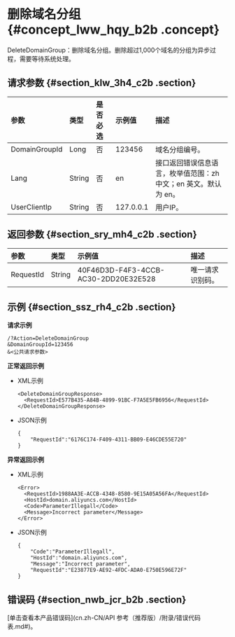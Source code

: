 # 删除域名分组 {#concept_lww_hqy_b2b .concept}

DeleteDomainGroup：删除域名分组。删除超过1,000个域名的分组为异步过程，需要等待系统处理。

## 请求参数 {#section_klw_3h4_c2b .section}

|参数|类型|是否必选|示例值|描述|
|:-|:-|:---|:--|:-|
|DomainGroupId|Long|否|123456|域名分组编号。|
|Lang|String|否|en|接口返回错误信息语言，枚举值范围：zh 中文；en 英文。默认为 en。|
|UserClientIp|String|否|127.0.0.1|用户IP。|

## 返回参数 {#section_sry_mh4_c2b .section}

|参数|类型|示例值|描述|
|:-|:-|:--|:-|
|RequestId|String|40F46D3D-F4F3-4CCB-AC30-2DD20E32E528|唯一请求识别码。|

## 示例 {#section_ssz_rh4_c2b .section}

**请求示例**

```
/?Action=DeleteDomainGroup
&DomainGroupId=123456
&<公共请求参数>
```

**正常返回示例**

-   XML示例

    ```
    <DeleteDomainGroupResponse>
      <RequestId>E577B435-A84B-4899-91BC-F7A5E5FB6956</RequestId>
    </DeleteDomainGroupResponse>
    ```

-   JSON示例

    ```
    {
        "RequestId":"6176C174-F409-4311-BB09-E46CDE55E720"
    }
    ```


**异常返回示例**

-   XML示例

    ```
    <Error>
      <RequestId>1988AA3E-ACCB-4348-8580-9E15A05A56FA</RequestId>
      <HostId>domain.aliyuncs.com</HostId>
      <Code>ParameterIllegall</Code>
      <Message>Incorrect parameter</Message>
    </Error>
    ```

-   JSON示例

    ```
    {
        "Code":"ParameterIllegall",
        "HostId":"domain.aliyuncs.com",
        "Message":"Incorrect parameter",
        "RequestId":"E23877E9-AE92-4FDC-ADA0-E750E596E72F"
    }
    ```


## 错误码 {#section_nwb_jcr_b2b .section}

[单击查看本产品错误码](cn.zh-CN/API 参考（推荐版）/附录/错误代码表.md#)。

